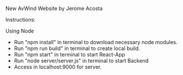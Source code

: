 New AvWind Website by Jerome Acosta

Instructions:

Using Node

-   Run "npm install" in terminal to download necessary node modules.
-   Run "npm run build" in terminal to create local build.
-   Run "npm start" in terminal to start React-App
-   Run "node server/server.js" in terminal to start Backend
-   Access in localhost:9000 for server.
